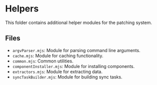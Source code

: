# Helpers

This folder contains additional helper modules for the patching system.

## Files

- `argvParser.mjs`: Module for parsing command line arguments.
- `cache.mjs`: Module for caching functionality.
- `common.mjs`: Common utilities.
- `componentInstaller.mjs`: Module for installing components.
- `extractors.mjs`: Module for extracting data.
- `syncTaskBuilder.mjs`: Module for building sync tasks.
